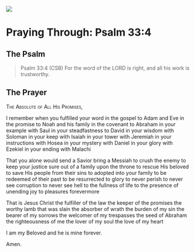 <img class="intro-right" src="/images/art-paris-psalter.jpg">

# Praying Through: Psalm 33:4

## The Psalm

>Psalm 33:4 (CSB)   For the word of the LORD is right, and all his work is trustworthy.

## The Prayer

<div style="font-variant: small-caps;">
The Absolute of All His Promises,
</div>


I remember when you fulfilled your word
  in the gospel to Adam and Eve
  in the promise to Noah and his family
  in the covenant to Abraham
  in your example with Saul
  in your steadfastness to David
  in your wisdom with Soloman
  in your keep with Isaiah
  in your tower with Jeremiah
  in your instructions with Hosea
  in your mystery with Daniel
  in your glory with Ezekiel
  in your ending with Malachi

That you alone would
  send a Savior
  bring a Messiah
  to crush the enemy
  to keep your justice sure
  out of a family
  upon the throne
  to rescue His beloved
  to save His people from their sins
  to adopted into your family
  to be redeemed of their past
  to be resurrected to glory
  to never perish
  to never see corruption
  to never see hell
  to the fullness of life
  to the presence of unending joy
  to pleasures forevermore

That is Jesus Christ
  the fulfiller of the law
  the keeper of the promises
  the worthy lamb that was slain
  the absorber of wrath
  the burden of my sin
  the bearer of my sorrows
  the welcomer of my trespasses
  the seed of Abraham
  the righteousness of me
  the lover of my soul
  the love of my heart

I am my Beloved
and he is mine forever.

Amen.
